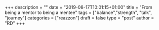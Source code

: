 +++
description = ""
date = "2019-08-17T10:01:15+01:00"
title = "From being a mentor to being a mentee"
tags = ["balance","strength", "talk", "journey"]
categories = ["reazzon"]
draft = false
type = "post"
author = "RD"
+++
